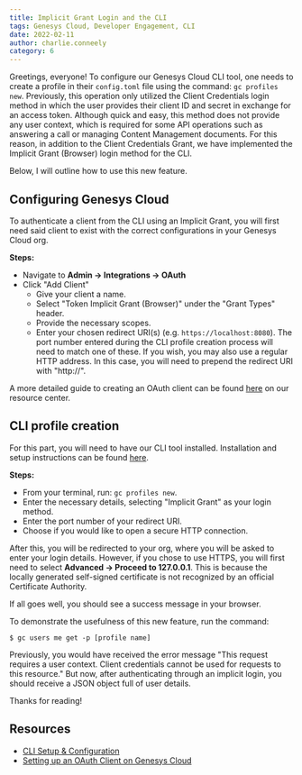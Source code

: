 ```yaml
---
title: Implicit Grant Login and the CLI
tags: Genesys Cloud, Developer Engagement, CLI
date: 2022-02-11
author: charlie.conneely
category: 6
---
```


Greetings, everyone! To configure our Genesys Cloud CLI tool, one needs to create a profile in their `config.toml` file using the command: `gc profiles new`. Previously, this operation only utilized the Client Credentials login method in which the user provides their client ID and secret in exchange for an access token. Although quick and easy, this method does not provide any user context, which is required for some API operations such as answering a call or managing Content Management documents. For this reason, in addition to the Client Credentials Grant, we have implemented the Implicit Grant (Browser) login method for the CLI. 

Below, I will outline how to use this new feature.  

## Configuring Genesys Cloud

To authenticate a client from the CLI using an Implicit Grant, you will first need said client to exist with the correct configurations in your Genesys Cloud org.

**Steps:**
- Navigate to **Admin -> Integrations -> OAuth**
- Click "Add Client"
  - Give your client a name.
  - Select "Token Implicit Grant (Browser)" under the "Grant Types" header.
  - Provide the necessary scopes. 
  - Enter your chosen redirect URI(s) (e.g. `https://localhost:8080`). The port number entered during the CLI profile  creation process will need to match one of these. If you wish, you may also use a regular HTTP address. In this case, you will need to prepend the redirect URI with "http://".

A more detailed guide to creating an OAuth client can be found [here](https://help.mypurecloud.com/articles/create-an-oauth-client/ "Opens help.mypurecloud.com") on our resource center. 

## CLI profile creation

For this part, you will need to have our CLI tool installed. Installation and setup instructions can be found [here](/api/rest/command-line-interface/ "Opens developer.genesys.cloud").

**Steps:**
- From your terminal, run: `gc profiles new`.
- Enter the necessary details, selecting "Implicit Grant" as your login method.
- Enter the port number of your redirect URI. 
- Choose if you would like to open a secure HTTP connection.

After this, you will be redirected to your org, where you will be asked to enter your login details. However, if you chose to use HTTPS, you will first need to select **Advanced -> Proceed to 127.0.0.1**. This is because the locally generated self-signed certificate is not recognized by an official Certificate Authority. 

If all goes well, you should see a success message in your browser. 

To demonstrate the usefulness of this new feature, run the command:

```console
$ gc users me get -p [profile name]
```

Previously, you would have received the error message "This request requires a user context. Client credentials cannot be used for requests to this resource." But now, after authenticating through an implicit login, you should receive a JSON object full of user details. 

Thanks for reading!
 
## Resources
- [CLI Setup & Configuration](/api/rest/command-line-interface/ "Opens developer.genesys.cloud")
- [Setting up an OAuth Client on Genesys Cloud](https://help.mypurecloud.com/articles/create-an-oauth-client/ "Opens help.mypurecloud.com")